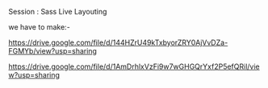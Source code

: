 Session : Sass Live Layouting

we have to make:- 

https://drive.google.com/file/d/144HZrU49kTxbyorZRY0AjVvDZa-FGMYb/view?usp=sharing

https://drive.google.com/file/d/1AmDrhlxVzFi9w7wGHGQrYxf2P5efQRil/view?usp=sharing

